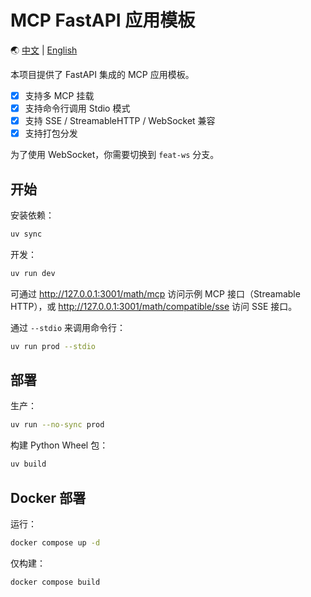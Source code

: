 # MCP FastAPI 应用模板

🌏 [中文](./README.zh.md) | [English](./README.md)

本项目提供了 FastAPI 集成的 MCP 应用模板。

- [x] 支持多 MCP 挂载
- [x] 支持命令行调用 Stdio 模式
- [x] 支持 SSE / StreamableHTTP / WebSocket 兼容
- [x] 支持打包分发

为了使用 WebSocket，你需要切换到 `feat-ws` 分支。

## 开始

安装依赖：

```bash
uv sync
```

开发：

```bash
uv run dev
```

可通过 <http://127.0.0.1:3001/math/mcp> 访问示例 MCP 接口（Streamable HTTP），或 <http://127.0.0.1:3001/math/compatible/sse> 访问 SSE 接口。

通过 `--stdio` 来调用命令行：

```bash
uv run prod --stdio
```

## 部署

生产：

```bash
uv run --no-sync prod
```

构建 Python Wheel 包：

```bash
uv build
```

## Docker 部署

运行：

```bash
docker compose up -d
```

仅构建：

```bash
docker compose build
```
